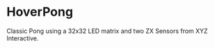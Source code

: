 HoverPong
=========

Classic Pong using a 32x32 LED matrix and two ZX Sensors from XYZ Interactive.
